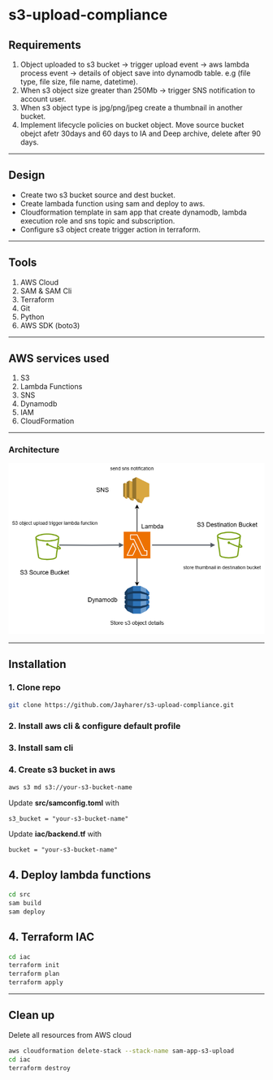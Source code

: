 # s3-upload-compliance

## Requirements
1. Object uploaded to s3 bucket -> trigger upload event -> 
   aws lambda process event -> details of object save into dynamodb table.
   e.g (file type, file size, file name, datetime).
2. When s3 object size greater than 250Mb -> trigger SNS notification to account user.
3. When s3 object type is jpg/png/jpeg create a thumbnail in another bucket.
4. Implement lifecycle policies on bucket object. Move source bucket obejct
   afetr 30days and 60 days to IA and Deep archive, delete after 90 days.
---

## Design
- Create two s3 bucket source and dest bucket.
- Create lambada function using sam and deploy to aws.
- Cloudformation template in sam app that create dynamodb, 
  lambda execution role and sns topic and subscription.
- Configure s3 object create trigger action in terraform.
---

## Tools
1. AWS Cloud
2. SAM & SAM Cli
3. Terraform
4. Git
5. Python
6. AWS SDK (boto3)
---

## AWS services used
1. S3
2. Lambda Functions
3. SNS
4. Dynamodb
5. IAM
6. CloudFormation
---

### Architecture
![alt text](img/S3-Upload-Compliance.png)

---

## Installation

### 1. Clone repo
```bash
git clone https://github.com/Jayharer/s3-upload-compliance.git
```

### 2. Install aws cli & configure default profile

### 3. Install sam cli

### 4. Create s3 bucket in aws
```bash 
aws s3 md s3://your-s3-bucket-name
```

Update **src/samconfig.toml** with
```
s3_bucket = "your-s3-bucket-name"
```

Update **iac/backend.tf** with
```
bucket = "your-s3-bucket-name"
```

## 4. Deploy lambda functions
```bash
cd src
sam build
sam deploy
```

## 4. Terraform IAC
```bash
cd iac 
terraform init
terraform plan 
terraform apply
```
---

## Clean up
Delete all resources from AWS cloud
```bash
aws cloudformation delete-stack --stack-name sam-app-s3-upload
cd iac 
terraform destroy
```
